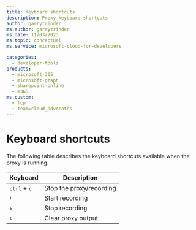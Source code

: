 ```yaml
---
title: Keyboard shortcuts
description: Proxy keyboard shortcuts
author: garrytrinder
ms.author: garrytrinder
ms.date: 11/03/2023
ms.topic: conceptual
ms.service: microsoft-cloud-for-developers

categories:
  - developer-tools
products:
  - microsoft-365
  - microsoft-graph
  - sharepoint-online
  - m365
ms.custom:
  - fcp
  - team=cloud_advocates
---
```


# Keyboard shortcuts

The following table describes the keyboard shortcuts available when the proxy is running.

| Keyboard  | Description   |
|-------------- | -------------- |
| <kbd>ctrl</kbd> + <kbd>c</kbd>   | Stop the proxy/recording |
| <kbd>r</kbd>   | Start recording     |
| <kbd>s</kbd>   | Stop recording     |
| <kbd>c</kbd>   | Clear proxy output     |
